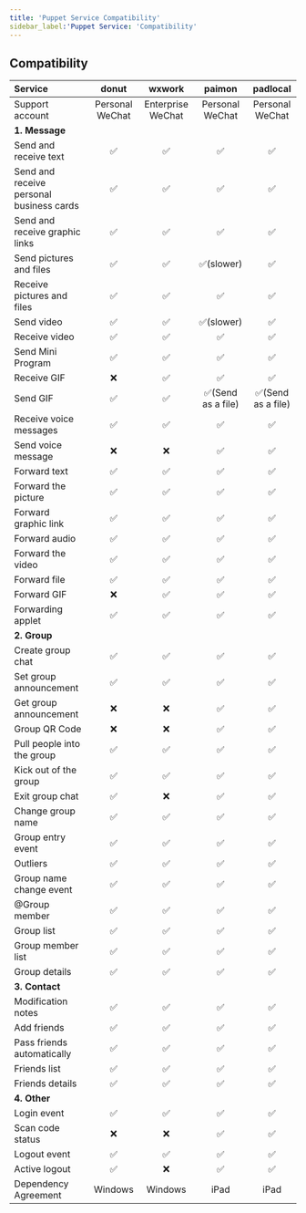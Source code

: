 ```yaml
---
title: 'Puppet Service Compatibility'
sidebar_label:'Puppet Service: 'Compatibility'
---
```


## Compatibility

Service|donut|wxwork|paimon|padlocal
:---|:---:|:---:|:---:|:---:
Support account|Personal WeChat|Enterprise WeChat|Personal WeChat|Personal WeChat
**1. Message**|
Send and receive text|✅|✅|✅|✅
Send and receive personal business cards|✅|✅|✅|✅
Send and receive graphic links|✅|✅|✅|✅
Send pictures and files|✅|✅|✅(slower)|✅
Receive pictures and files|✅|✅|✅|✅
Send video|✅|✅|✅(slower)|✅
Receive video|✅|✅|✅|✅
Send Mini Program|✅|✅|✅|✅
Receive GIF|❌|✅|✅|✅
Send GIF|✅|✅|✅(Send as a file)|✅(Send as a file)
Receive voice messages|✅|✅|✅|✅
Send voice message|❌|❌|✅|✅
Forward text|✅|✅|✅|✅
Forward the picture|✅|✅|✅|✅
Forward graphic link|✅|✅|✅|✅
Forward audio|✅|✅|✅|✅
Forward the video|✅|✅|✅|✅
Forward file|✅|✅|✅|✅
Forward GIF|❌|✅|✅|✅
Forwarding applet|✅|✅|✅|✅
**2. Group**|
Create group chat|✅|✅|✅|✅
Set group announcement|✅|✅|✅|✅
Get group announcement|❌|❌|✅|✅
Group QR Code|❌|❌|✅|✅
Pull people into the group|✅|✅|✅|✅
Kick out of the group|✅|✅|✅|✅
Exit group chat|✅|❌|✅|✅
Change group name|✅|✅|✅|✅
Group entry event|✅|✅|✅|✅
Outliers|✅|✅|✅|✅
Group name change event|✅|✅|✅|✅
@Group member |✅|✅|✅|✅
Group list|✅|✅|✅|✅
Group member list|✅|✅|✅|✅
Group details|✅|✅|✅|✅
**3. Contact**|
Modification notes|✅|✅|✅|✅
Add friends|✅|✅|✅|✅
Pass friends automatically|✅|✅|✅|✅
Friends list|✅|✅|✅|✅
Friends details|✅|✅|✅|✅
**4. Other**|
Login event|✅|✅|✅|✅
Scan code status|❌|❌|✅|✅
Logout event|✅|✅|✅|✅
Active logout|✅|❌|✅|✅
Dependency Agreement|Windows|Windows|iPad|iPad

